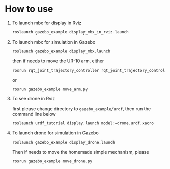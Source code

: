 # How to use
1. To launch mbx for display in Rviz

   ```bash
   roslaunch gazebo_example display_mbx_in_rviz.launch
   ```

2. To launch mbx for simulation in Gazebo

   ```bash
   roslaunch gazebo_example display_mbx.launch
   ```

    then if needs to move the UR-10 arm, either
    ```bash
    rosrun rqt_joint_trajectory_controller rqt_joint_trajectory_controller
    ```
    or
    ```bash
    rosrun gazebo_example move_arm.py
    ```

3. To see drone in Rviz

    first please change directory to `gazebo_example/urdf`, then run the command line below
    ```bash
    roslaunch urdf_tutorial display.launch model:=drone.urdf.xacro
    ```

4. To launch drone for simulation in Gazebo

   ```bash
   roslaunch gazebo_example display_drone.launch
   ```

   Then if needs to move the homemade simple mechanism, please

   ```bash
   rosrun gazebo_example move_drone.py
   ``` 
